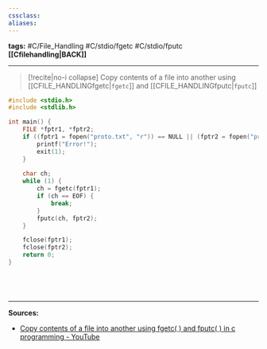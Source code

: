 ```yaml
---
cssclass: 
aliases:
---
```

**tags:** #C/File_Handling #C/stdio/fgetc #C/stdio/fputc 
**[[Cfilehandling|BACK]]**

---
>[!recite|no-i collapse] Copy contents of a file into another using [[CFILE_HANDLINGfgetc|`fgetc`]] and [[CFILE_HANDLINGfputc|`fputc`]]
```C
#include <stdio.h>
#include <stdlib.h>

int main() {
    FILE *fptr1, *fptr2;
    if ((fptr1 = fopen("proto.txt", "r")) == NULL || (fptr2 = fopen("proto2.txt", "w")) == NULL) {
        printf("Error!");
        exit(1);
    }
    
    char ch;
    while (1) {
        ch = fgetc(fptr1);
        if (ch == EOF) {
            break;
        }
        fputc(ch, fptr2);
    }

    fclose(fptr1);
    fclose(fptr2);
    return 0;
}
```
# 

<br>

---
**Sources:**
- [Copy contents of a file into another using fgetc( ) and fputc( ) in c programming - YouTube](https://www.youtube.com/watch?v=S6eYzS0jlfg&list=PL-gW8Fj5TGrpVCun29h8HqtysUq6OPq3X&index=18)